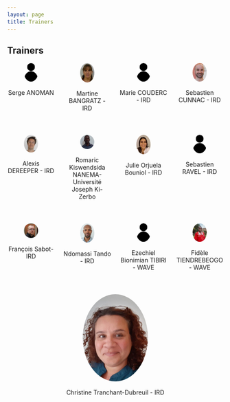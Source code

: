 ```yaml
---
layout: page
title: Trainers
---
```


## Trainers

<div style="display: flex; flex-wrap: wrap; gap: 20px; justify-content: space-between;">

  <div style="flex: 1 1 calc(25% - 20px); text-align: center; margin-bottom: 20px;">
    <img src="public/trainer_anonym.jpeg"  style="width: 30%; border-radius: 60%;">
    <p>Serge ANOMAN</p>
  </div>

  <div style="flex: 1 1 calc(25% - 20px); text-align: center; margin-bottom: 20px;">   <img src="public/trainer_martine_bangratz.jpeg" alt="Formateur 2" style="width: 30%; border-radius: 50%;">
    <p>Martine BANGRATZ - IRD</p>
  </div>


<div style="flex: 1 1 calc(25% - 20px); text-align: center; margin-bottom: 20px;">
    <img src="public/trainer_anonym.jpeg" alt="Formateur 2" style="width: 30%; border-radius: 50%;">
    <p>Marie COUDERC - IRD</p>
  </div>

<div style="flex: 1 1 calc(25% - 20px); text-align: center; margin-bottom: 20px;">
    <img src="public/trainer_sebastien_cunnac.jpeg" alt="Formateur 2" style="width: 30%; border-radius: 50%;">
    <p>Sebastien CUNNAC - IRD</p>
  </div>


 <div style="flex: 1 1 calc(25% - 20px); text-align: center; margin-bottom: 20px;">
    <img src="public/trainer_alexis_dereeper.jpeg" alt="Formateur 2" style="width: 30%; border-radius: 50%;">
    <p>Alexis DEREEPER - IRD</p>
  </div>


 <div style="flex: 1 1 calc(25% - 20px); text-align: center; margin-bottom: 20px;">
    <img src="public/trainer_romaric.jpeg"  style="width: 30%; border-radius: 60%;">
    <p> Romaric Kiswendsida NANEMA- Université Joseph Ki-Zerbo</p>
  </div>

 <div style="flex: 1 1 calc(25% - 20px); text-align: center; margin-bottom: 20px;">
    <img src="public/trainer_julie_orjuela.jpg"  style="width: 30%; border-radius: 60%;">
    <p>Julie Orjuela Bouniol - IRD</p>
  </div>

<div style="flex: 1 1 calc(25% - 20px); text-align: center; margin-bottom: 20px;">
    <img src="public/trainer_anonym.jpeg" alt="Formateur 2" style="width: 30%; border-radius: 50%;">
    <p>Sebastien RAVEL - IRD</p>
  </div>

 <div style="flex: 1 1 calc(25% - 20px); text-align: center; margin-bottom: 20px;">
    <img src="public/trainer_francois_sabot.jpeg"  style="width: 30%; border-radius: 60%;">
    <p>François Sabot- IRD</p>
  </div>

 <div style="flex: 1 1 calc(25% - 20px); text-align: center; margin-bottom: 20px;">
    <img src="public/trainer_ndomassi_tando.jpg"  style="width: 30%; border-radius: 60%;">
    <p>Ndomassi Tando - IRD</p>
  </div>

<div style="flex: 1 1 calc(25% - 20px); text-align: center; margin-bottom: 20px;">
    <img src="public/trainer_anonym.jpeg" alt="Formateur 2" style="width: 30%; border-radius: 50%;">
    <p> Ezechiel Bionimian TIBIRI - WAVE</p>
  </div>

<div style="flex: 1 1 calc(25% - 20px); text-align: center; margin-bottom: 20px;">
    <img src="public/trainer_fidele.jpeg" alt="Formateur 2" style="width: 30%; border-radius: 50%;">
    <p> Fidèle TIENDREBEOGO - WAVE</p>
  </div>


 <div style="flex: 1 1 calc(25% - 20px); text-align: center; margin-bottom: 20px;">
    <img src="public/trainer_christine_tranchant.jpeg"  style="width: 30%; border-radius: 60%;">
    <p>Christine Tranchant-Dubreuil - IRD</p>
  </div>

</div>


